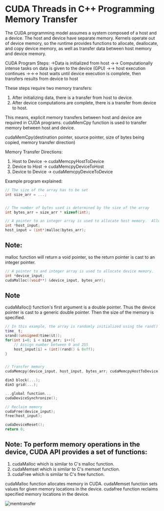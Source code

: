 # CUDA Threads in C++ Programming Memory Transfer

The CUDA programming model assumes a system composed of a host and a device.  The host and device have separate memory.  Kernels operate out of device memory, so the runtime provides functions to allocate, deallocate, and copy device memory, as well as transfer data between host memory and device memory.
	         
CUDA Program Steps:
->Data is initialized from host
->-> Computationally intense tasks on data is given to the device (GPU)
->-> host execution continues
->->-> host waits until device execution is complete, then transfers results from device to host

These steps require two memory transfers:
1.  After initializing data, there is a transfer from host to device.
2.  After device computations are complete, there is a transfer from device to host.

This means, explicit memory transfers between host and device are required in CUDA programs.  cudaMemCpy function is used to transfer memory between host and device.

cudaMemCpy(destination pointer, source pointer, size of bytes being copied, memory transfer direction)

Memory Transfer Directions:
1.  Host to Device -> cudaMemcpyHostToDevice
2.  Device to Host -> cudaMemcpyDeviceToHost
3.  Device to Device -> cudaMemcpyDeviceToDevice


Example program explained:
```C++
// The size of the array has to be set
int size_arr = ...;


// The number of bytes used is determined by the size of the array
int bytes_arr = size_arr * sizeof(int);

// A pointer to an integer array is used to allocate host memory.  Allocate memory using malloc function
int *host_input;
host_input = (int*)malloc(bytes_arr);
```

## Note: 
malloc function will return a void pointer, so the return pointer is cast to an integer pointer.

```C++
// A pointer to and integer array is used to allocate device memory.
int *device_input;
cudaMalloc((void**) &device_input, bytes_arr);
```

## Note 
cudaMalloc() function's first argument is a double pointer.  Thus the device pointer is cast to a generic double pointer.  Then the size of the memory is specified.

```C++
// In this example, the array is randomly initialized using the rand() function
time_ t;
srand((unsigned)time(&t));
for(int i=0; i < size_arr; i++){
    // Assign number between 0 and 255
    host_input[i] = (int)(rand() & 0xff);
}


// Transfer memory
cudaMemcpy(device_input, host_input, bytes_arr; cudaMemcpyHostToDevice);

dim3 block(...);
dim3 grid(...);

...global function...
cudaDeviceSynchronize();

// Reclaim memory
cudaFree(device_input);
free(host_input);

cudaDeviceReset();
return 0;
```

## Note:  To perform memory operations in the device, CUDA API provides a set of functions:
1.  cudaMalloc which is similar to C's malloc function.
2.  cudaMemset which is similar to C's memset function.
3.  cudaFree which is similar to C's free function.

cudaMalloc function allocates memory in CUDA.  cudaMemset function sets values for given memory locations in the device.  cudafree function reclaims specified memory locations in the device.

![memtransfer](https://github.com/radixon/GPU_Optimization/assets/59415488/9b2bd697-e01f-46b6-8650-6d1f679dc953)

